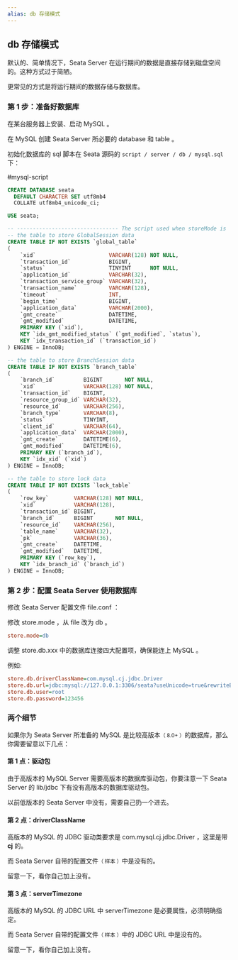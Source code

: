 ```yaml
---
alias: db 存储模式
---
```


## db 存储模式

默认的、简单情况下，Seata Server 在运行期间的数据是直接存储到磁盘空间的。这种方式过于简陋。

更常见的方式是将运行期间的数据存储与数据库。

### 第 1 步：准备好数据库

在某台服务器上安装、启动 MySQL 。

在 MySQL 创建 Seata Server 所必要的 database 和 table 。

初始化数据库的 sql 脚本在 Seata 源码的 `script / server / db / mysql.sql` 下：

#mysql-script 

```sql
CREATE DATABASE seata
  DEFAULT CHARACTER SET utf8mb4
  COLLATE utf8mb4_unicode_ci;

USE seata;

-- -------------------------------- The script used when storeMode is 'db' --------------------------------
-- the table to store GlobalSession data
CREATE TABLE IF NOT EXISTS `global_table`
(
    `xid`                       VARCHAR(128) NOT NULL,
    `transaction_id`            BIGINT,
    `status`                    TINYINT      NOT NULL,
    `application_id`            VARCHAR(32),
    `transaction_service_group` VARCHAR(32),
    `transaction_name`          VARCHAR(128),
    `timeout`                   INT,
    `begin_time`                BIGINT,
    `application_data`          VARCHAR(2000),
    `gmt_create`                DATETIME,
    `gmt_modified`              DATETIME,
    PRIMARY KEY (`xid`),
    KEY `idx_gmt_modified_status` (`gmt_modified`, `status`),
    KEY `idx_transaction_id` (`transaction_id`)
) ENGINE = InnoDB;

-- the table to store BranchSession data
CREATE TABLE IF NOT EXISTS `branch_table`
(
    `branch_id`         BIGINT       NOT NULL,
    `xid`               VARCHAR(128) NOT NULL,
    `transaction_id`    BIGINT,
    `resource_group_id` VARCHAR(32),
    `resource_id`       VARCHAR(256),
    `branch_type`       VARCHAR(8),
    `status`            TINYINT,
    `client_id`         VARCHAR(64),
    `application_data`  VARCHAR(2000),
    `gmt_create`        DATETIME(6),
    `gmt_modified`      DATETIME(6),
    PRIMARY KEY (`branch_id`),
    KEY `idx_xid` (`xid`)
) ENGINE = InnoDB;

-- the table to store lock data
CREATE TABLE IF NOT EXISTS `lock_table`
(
    `row_key`        VARCHAR(128) NOT NULL,
    `xid`            VARCHAR(128),
    `transaction_id` BIGINT,
    `branch_id`      BIGINT       NOT NULL,
    `resource_id`    VARCHAR(256),
    `table_name`     VARCHAR(32),
    `pk`             VARCHAR(36),
    `gmt_create`     DATETIME,
    `gmt_modified`   DATETIME,
    PRIMARY KEY (`row_key`),
    KEY `idx_branch_id` (`branch_id`)
) ENGINE = InnoDB;
```

### 第 2 步：配置 Seata Server 使用数据库

修改 Seata Server 配置文件 file.conf ：

修改 store.mode ，从 file 改为 db 。

```ini
store.mode=db
```

调整 store.db.xxx 中的数据库连接四大配置项，确保能连上 MySQL 。

例如:

```ini
store.db.driverClassName=com.mysql.cj.jdbc.Driver
store.db.url=jdbc:mysql://127.0.0.1:3306/seata?useUnicode=true&rewriteBatchedStatements=true&serverTimezone=Asia/Shanghai
store.db.user=root
store.db.password=123456
```

### 两个细节

如果你为 Seata Server 所准备的 MySQL 是比较高版本<small>（ 8.0+ ）</small>的数据库，那么你需要留意以下几点：

#### 第 1 点：驱动包

由于高版本的 MySQL Server 需要高版本的数据库驱动包，你要注意一下 Seata Server 的 lib/jdbc 下有没有高版本的数据库驱动包。

以前低版本的 Seata Server 中没有，需要自己扔一个进去。

#### 第 2 点：driverClassName

高版本的 MySQL 的 JDBC 驱动类要求是 com.mysql.cj.jdbc.Driver ，这里是带 **cj** 的。

而 Seata Server 自带的配置文件<small>（ 样本 ）</small>中是没有的。

留意一下，看你自己加上没有。

#### 第 3 点：serverTimezone

高版本的 MySQL 的 JDBC URL 中 serverTimezone 是必要属性，必须明确指定。

而 Seata Server 自带的配置文件<small>（ 样本 ）</small>中的 JDBC URL 中是没有的。

留意一下，看你自己加上没有。

